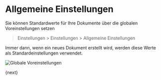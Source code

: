 <!-- add-breadcrumbs -->
# Allgemeine Einstellungen


Sie können Standardwerte für Ihre Dokumente über die globalen Voreinstellungen setzen

> Einstellungen > Einstellungen > Allgemeine Einstellungen

Immer dann, wenn ein neues Dokument erstellt wird, werden diese Werte als Standardeinstellungen verwendet.

<img class="screenshot" alt="Globale Voreinstellungen" src="{{docs_base_url}}/v13/assets/img/setup/settings/global-defaults.png">

{next}
